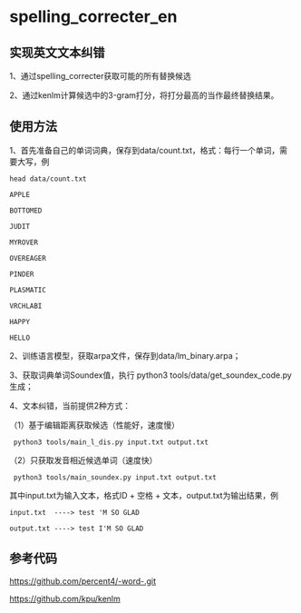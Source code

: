 # spelling_correcter_en
## 实现英文文本纠错

1、通过spelling_correcter获取可能的所有替换候选

2、通过kenlm计算候选中的3-gram打分，将打分最高的当作最终替换结果。


## 使用方法

1、首先准备自己的单词词典，保存到data/count.txt，格式：每行一个单词，需要大写，例

   ```
   head data/count.txt
   
   APPLE
   
   BOTTOMED
   
   JUDIT
   
   MYROVER
   
   OVEREAGER
   
   PINDER
   
   PLASMATIC
   
   VRCHLABI
   
   HAPPY
   
   HELLO

   ```

2、训练语言模型，获取arpa文件，保存到data/lm_binary.arpa；

3、获取词典单词Soundex值，执行 python3 tools/data/get_soundex_code.py 生成；

4、文本纠错，当前提供2种方式：

（1）基于编辑距离获取候选（性能好，速度慢）

     python3 tools/main_l_dis.py input.txt output.txt

（2）只获取发音相近候选单词（速度快）

     python3 tools/main_soundex.py input.txt output.txt

 其中input.txt为输入文本，格式ID + 空格 + 文本，output.txt为输出结果，例

    input.txt  ----> test 'M SO GLAD

    output.txt ----> test I'M SO GLAD


## 参考代码
https://github.com/percent4/-word-.git

https://github.com/kpu/kenlm
